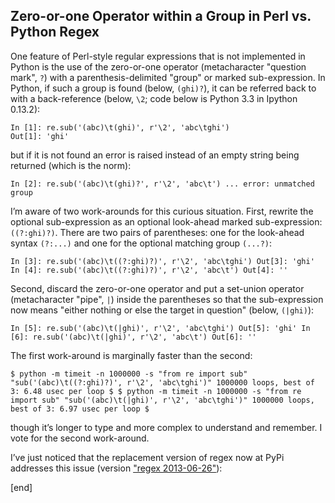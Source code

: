 ## Zero-or-one Operator within a Group in Perl vs. Python Regex

One feature of Perl-style regular expressions that is not implemented in Python is the use of the zero-or-one operator (metacharacter "question mark", `?`) with a parenthesis-delimited "group" or marked sub-expression. In Python, if such a group is found (below, `(ghi)?`), it can be referred back to with a back-reference (below, `\2`; code below is Python 3.3 in Ipython 0.13.2):

~~~
In [1]: re.sub('(abc)\t(ghi)', r'\2', 'abc\tghi')
Out[1]: 'ghi'
~~~

but if it is not found an error is raised instead of an empty string being returned (which is the norm):

~~~
In [2]: re.sub('(abc)\t(ghi)?', r'\2', 'abc\t') ... error: unmatched group
~~~

I’m aware of two work-arounds for this curious situation.
First, rewrite the optional sub-expression as an optional look-ahead marked sub-expression: `((?:ghi)?)`. There are two pairs of parentheses: one for the look-ahead syntax `(?:...)` and one for the optional matching group `(...?)`:

~~~
In [3]: re.sub('(abc)\t((?:ghi)?)', r'\2', 'abc\tghi') Out[3]: 'ghi' In [4]: re.sub('(abc)\t((?:ghi)?)', r'\2', 'abc\t') Out[4]: ''
~~~

Second, discard the zero-or-one operator and put a set-union operator (metacharacter "pipe", `|`) inside the parentheses so that the sub-expression now means "either nothing or else the target in question" (below, `(|ghi)`):

~~~
In [5]: re.sub('(abc)\t(|ghi)', r'\2', 'abc\tghi') Out[5]: 'ghi' In [6]: re.sub('(abc)\t(|ghi)', r'\2', 'abc\t') Out[6]: ''
~~~

The first work-around is marginally faster than the second:

~~~
$ python -m timeit -n 1000000 -s "from re import sub" "sub('(abc)\t((?:ghi)?)', r'\2', 'abc\tghi')" 1000000 loops, best of 3: 6.48 usec per loop $ $ python -m timeit -n 1000000 -s "from re import sub" "sub('(abc)\t(|ghi)', r'\2', 'abc\tghi')" 1000000 loops, best of 3: 6.97 usec per loop $
~~~

though it’s longer to type and more complex to understand and remember.
I vote for the second work-around.

I’ve just noticed that the replacement version of regex now at PyPi addresses this issue (version ["regex 2013-06-26"](https://pypi.python.org/pypi/regex)):

[end]
